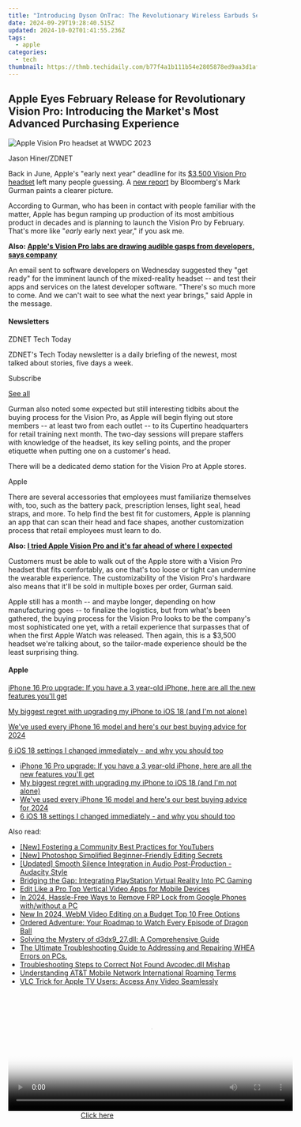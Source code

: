```yaml
---
title: "Introducing Dyson OnTrac: The Revolutionary Wireless Earbuds Set to Rival Apple AirPods Pro"
date: 2024-09-29T19:28:40.515Z
updated: 2024-10-02T01:41:55.236Z
tags:
  - apple
categories:
  - tech
thumbnail: https://thmb.techidaily.com/b77f4a1b111b54e2805878ed9aa3d1afc9409a9f5cc36ff257194dcf6821d1ac.jpg
---
```


## Apple Eyes February Release for Revolutionary Vision Pro: Introducing the Market's Most Advanced Purchasing Experience

![Apple Vision Pro headset at WWDC 2023](https://www.zdnet.com/a/img/resize/bdbce326a65f19210433f16d312b5cbc199a22d7/2023/06/06/be722f0a-e954-4ec1-8139-c79a21a734bc/img-8844.jpg?auto=webp&precrop=2048,1150,x0,y42&width=1280)

Jason Hiner/ZDNET

Back in June, Apple's "early next year" deadline for its [$3,500 Vision Pro headset](https://www.zdnet.com/article/meet-apples-arvr-vision-pro-headset-price-features-release-date-and-everything-else-to-know/) left many people guessing. A [new report](https://www.bloomberg.com/news/articles/2023-12-20/when-will-apple-vision-pro-be-available-company-is-aiming-for-february?) by Bloomberg's Mark Gurman paints a clearer picture.

According to Gurman, who has been in contact with people familiar with the matter, Apple has begun ramping up production of its most ambitious product in decades and is planning to launch the Vision Pro by February. That's more like "_early_ early next year," if you ask me.

**Also: [Apple's Vision Pro labs are drawing audible gasps from developers, says company](https://www.zdnet.com/article/apples-vision-pro-labs-are-leaving-developers-at-an-audible-gasp-says-company/)**

An email sent to software developers on Wednesday suggested they "get ready" for the imminent launch of the mixed-reality headset -- and test their apps and services on the latest developer software. "There's so much more to come. And we can't wait to see what the next year brings," said Apple in the message.

#### Newsletters

ZDNET Tech Today

ZDNET's Tech Today newsletter is a daily briefing of the newest, most talked about stories, five days a week.

 Subscribe

[See all](https://www.zdnet.com/newsletters/)

Gurman also noted some expected but still interesting tidbits about the buying process for the Vision Pro, as Apple will begin flying out store members -- at least two from each outlet -- to its Cupertino headquarters for retail training next month. The two-day sessions will prepare staffers with knowledge of the headset, its key selling points, and the proper etiquette when putting one on a customer's head. 

There will be a dedicated demo station for the Vision Pro at Apple stores.

Apple

There are several accessories that employees must familiarize themselves with, too, such as the battery pack, prescription lenses, light seal, head straps, and more. To help find the best fit for customers, Apple is planning an app that can scan their head and face shapes, another customization process that retail employees must learn to do. 

**Also: [I tried Apple Vision Pro and it's far ahead of where I expected](https://www.zdnet.com/article/i-tried-apple-vision-pro-and-its-far-ahead-of-where-i-expected/)**

Customers must be able to walk out of the Apple store with a Vision Pro headset that fits comfortably, as one that's too loose or tight can undermine the wearable experience. The customizability of the Vision Pro's hardware also means that it'll be sold in multiple boxes per order, Gurman said.

Apple still has a month -- and maybe longer, depending on how manufacturing goes -- to finalize the logistics, but from what's been gathered, the buying process for the Vision Pro looks to be the company's most sophisticated one yet, with a retail experience that surpasses that of when the first Apple Watch was released. Then again, this is a $3,500 headset we're talking about, so the tailor-made experience should be the least surprising thing.

#### Apple

[iPhone 16 Pro upgrade: If you have a 3 year-old iPhone, here are all the new features you'll get](https://www.zdnet.com/article/iphone-16-pro-and-pro-max-hands-on/ "iPhone 16 Pro upgrade: If you have a 3 year-old iPhone, here are all the new features you'll get")

[My biggest regret with upgrading my iPhone to iOS 18 (and I'm not alone)](https://www.zdnet.com/article/my-biggest-regret-with-upgrading-my-iphone-to-ios-18-and-im-not-alone/ "My biggest regret with upgrading my iPhone to iOS 18 (and I'm not alone)")

[We've used every iPhone 16 model and here's our best buying advice for 2024](https://www.zdnet.com/article/iphone-16-pro-max-buying-advice-2024/ "We've used every iPhone 16 model and here's our best buying advice for 2024")

[6 iOS 18 settings I changed immediately - and why you should too](https://www.zdnet.com/article/6-ios-18-settings-i-changed-immediately-and-why-you-should-too/ "6 iOS 18 settings I changed immediately - and why you should too")

* [iPhone 16 Pro upgrade: If you have a 3 year-old iPhone, here are all the new features you'll get](https://www.zdnet.com/article/iphone-16-pro-and-pro-max-hands-on/ "iPhone 16 Pro upgrade: If you have a 3 year-old iPhone, here are all the new features you'll get")
* [My biggest regret with upgrading my iPhone to iOS 18 (and I'm not alone)](https://www.zdnet.com/article/my-biggest-regret-with-upgrading-my-iphone-to-ios-18-and-im-not-alone/ "My biggest regret with upgrading my iPhone to iOS 18 (and I'm not alone)")
* [We've used every iPhone 16 model and here's our best buying advice for 2024](https://www.zdnet.com/article/iphone-16-pro-max-buying-advice-2024/ "We've used every iPhone 16 model and here's our best buying advice for 2024")
* [6 iOS 18 settings I changed immediately - and why you should too](https://www.zdnet.com/article/6-ios-18-settings-i-changed-immediately-and-why-you-should-too/ "6 iOS 18 settings I changed immediately - and why you should too")

<ins class="adsbygoogle"
     style="display:block"
     data-ad-format="autorelaxed"
     data-ad-client="ca-pub-7571918770474297"
     data-ad-slot="1223367746"></ins>

<ins class="adsbygoogle"
     style="display:block"
     data-ad-client="ca-pub-7571918770474297"
     data-ad-slot="8358498916"
     data-ad-format="auto"
     data-full-width-responsive="true"></ins>

<span class="atpl-alsoreadstyle">Also read:</span>
<div><ul>
<li><a href="https://fox-info.techidaily.com/new-fostering-a-community-best-practices-for-youtubers/"><u>[New] Fostering a Community Best Practices for YouTubers</u></a></li>
<li><a href="https://some-tips.techidaily.com/new-photoshop-simplified-beginner-friendly-editing-secrets/"><u>[New] Photoshop Simplified Beginner-Friendly Editing Secrets</u></a></li>
<li><a href="https://article-posts.techidaily.com/updated-smooth-silence-integration-in-audio-post-production-audacity-style/"><u>[Updated] Smooth Silence Integration in Audio Post-Production - Audacity Style</u></a></li>
<li><a href="https://technical-tips.techidaily.com/bridging-the-gap-integrating-playstation-virtual-reality-into-pc-gaming/"><u>Bridging the Gap: Integrating PlayStation Virtual Reality Into PC Gaming</u></a></li>
<li><a href="https://ai-vdieo-software.techidaily.com/edit-like-a-pro-top-vertical-video-apps-for-mobile-devices/"><u>Edit Like a Pro Top Vertical Video Apps for Mobile Devices</u></a></li>
<li><a href="https://bypass-frp.techidaily.com/in-2024-hassle-free-ways-to-remove-frp-lock-from-google-phones-withwithout-a-pc-by-drfone-android/"><u>In 2024, Hassle-Free Ways to Remove FRP Lock from Google Phones with/without a PC</u></a></li>
<li><a href="https://ai-driven-video-production.techidaily.com/new-in-2024-webm-video-editing-on-a-budget-top-10-free-options/"><u>New In 2024, WebM Video Editing on a Budget Top 10 Free Options</u></a></li>
<li><a href="https://technical-tips.techidaily.com/ordered-adventure-your-roadmap-to-watch-every-episode-of-dragon-ball/"><u>Ordered Adventure: Your Roadmap to Watch Every Episode of Dragon Ball</u></a></li>
<li><a href="https://technical-tips.techidaily.com/solving-the-mystery-of-d3dx927dll-a-comprehensive-guide/"><u>Solving the Mystery of d3dx9_27.dll: A Comprehensive Guide</u></a></li>
<li><a href="https://technical-tips.techidaily.com/the-ultimate-troubleshooting-guide-to-addressing-and-repairing-whea-errors-on-pcs/"><u>The Ultimate Troubleshooting Guide to Addressing and Repairing WHEA Errors on PCs.</u></a></li>
<li><a href="https://techtrends.techidaily.com/troubleshooting-steps-to-correct-not-found-avcodecdll-mishap/"><u>Troubleshooting Steps to Correct Not Found Avcodec.dll Mishap</u></a></li>
<li><a href="https://technical-tips.techidaily.com/understanding-atandt-mobile-network-international-roaming-terms/"><u>Understanding AT&T Mobile Network International Roaming Terms</u></a></li>
<li><a href="https://technical-tips.techidaily.com/vlc-trick-for-apple-tv-users-access-any-video-seamlessly/"><u>VLC Trick for Apple TV Users: Access Any Video Seamlessly</u></a></li>
</ul></div>

<!-- affiliate ads begin -->
<span id="1983473">
					<video width="576" height="240" style="cursor:pointer"
           poster="//a.impactradius-go.com/display-clicktoplayimage/1983473.png"
           onclick="if(!this.playClicked){this.play();this.setAttribute('controls',true);this.playClicked=true;}">
	   <source src="//a.impactradius-go.com/display-ad/22993-1983473">
	   <img src="//a.impactradius-go.com/display-clicktoplayimage/1983473.png" style="border: none; height: 100%; width: 100%; object-fit: contain">
	</video>
	<div style="width:360px;text-align:center"><a href="javascript:window.open(decodeURIComponent('https%3A%2F%2Fhomestyler.sjv.io%2Fc%2F5597632%2F1983473%2F22993'), '_blank');void(0);">Click here</a></div>
</span>
<img height="0" width="0" src="https://imp.pxf.io/i/5597632/1983473/22993" style="position:absolute;visibility:hidden;" border="0" />
<!-- affiliate ads end -->

